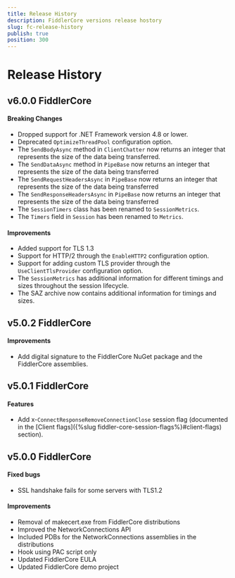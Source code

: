```yaml
---
title: Release History
description: FiddlerCore versions release hostory
slug: fc-release-history
publish: true
position: 300
---
```


# Release History

## v6.0.0 FiddlerCore

#### Breaking Changes

- Dropped support for .NET Framework version 4.8 or lower.
- Deprecated `OptimizeThreadPool` configuration option.
- The `SendBodyAsync` method in `ClientChatter` now returns an integer that represents the size of the data being transferred.
- The `SendDataAsync` method in `PipeBase` now returns an integer that represents the size of the data being transferred
- The `SendRequestHeadersAsync` in `PipeBase` now returns an integer that represents the size of the data being transferred
- The `SendResponseHeadersAsync` in `PipeBase` now returns an integer that represents the size of the data being transferred
- The `SessionTimers` class has been renamed to `SessionMetrics`.
- The `Timers` field in `Session` has been renamed to `Metrics`.

#### Improvements

- Added support for TLS 1.3
- Support for HTTP/2 through the `EnableHTTP2` configuration option.
- Support for adding custom TLS provider through the `UseClientTlsProvider` configuration option.
- The `SessionMetrics` has additional information for different timings and sizes throughout the session lifecycle.
- The SAZ archive now contains additional information for timings and sizes.

## v5.0.2 FiddlerCore

#### Improvements

- Add digital signature to the FiddlerCore NuGet package and the FiddlerCore assemblies.

## v5.0.1 FiddlerCore

#### Features

- Add x-`ConnectResponseRemoveConnectionClose` session flag (documented in the [Client flags]({%slug fiddler-core-session-flags%}#client-flags) section).

## v5.0.0 FiddlerCore

#### Fixed bugs

- SSL handshake fails for some servers with TLS1.2

#### Improvements

- Removal of makecert.exe from FiddlerCore distributions
- Improved the NetworkConnections API
- Included PDBs for the NetworkConnections assemblies in the distributions
- Hook using PAC script only
- Updated FiddlerCore EULA
- Updated FiddlerCore demo project
